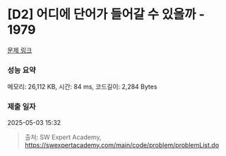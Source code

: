 # [D2] 어디에 단어가 들어갈 수 있을까 - 1979 

[문제 링크](https://swexpertacademy.com/main/code/problem/problemDetail.do?contestProbId=AV5PuPq6AaQDFAUq) 

### 성능 요약

메모리: 26,112 KB, 시간: 84 ms, 코드길이: 2,284 Bytes

### 제출 일자

2025-05-03 15:32



> 출처: SW Expert Academy, https://swexpertacademy.com/main/code/problem/problemList.do